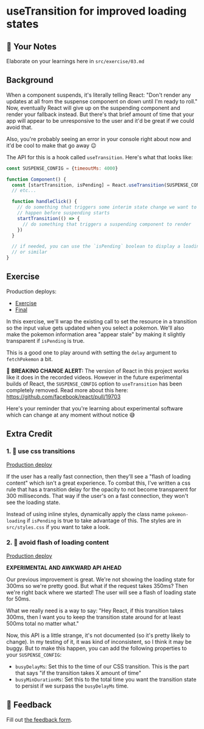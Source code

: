 # useTransition for improved loading states

## 📝 Your Notes

Elaborate on your learnings here in `src/exercise/03.md`

## Background

When a component suspends, it's literally telling React: "Don't render any
updates at all from the suspense component on down until I'm ready to roll."
Now, eventually React will give up on the suspending component and render your
fallback instead. But there's that brief amount of time that your app will
appear to be unresponsive to the user and it'd be great if we could avoid that.

Also, you're probably seeing an error in your console right about now and it'd
be cool to make that go away 😉

The API for this is a hook called `useTransition`. Here's what that looks like:

```javascript
const SUSPENSE_CONFIG = {timeoutMs: 4000}

function Component() {
  const [startTransition, isPending] = React.useTransition(SUSPENSE_CONFIG)
  // etc...

  function handleClick() {
    // do something that triggers some interim state change we want to
    // happen before suspending starts
    startTransition(() => {
      // do something that triggers a suspending component to render
    })
  }

  // if needed, you can use the `isPending` boolean to display a loading spinner
  // or similar
}
```

## Exercise

Production deploys:

- [Exercise](https://react-suspense.netlify.app/isolated/exercise/03.js)
- [Final](https://react-suspense.netlify.app/isolated/final/03.js)

In this exercise, we'll wrap the existing call to set the resource in a
transition so the input value gets updated when you select a pokemon. We'll also
make the pokemon information area "appear stale" by making it slightly
transparent if `isPending` is true.

This is a good one to play around with setting the `delay` argument to
`fetchPokemon` a bit.

📣 **BREAKING CHANGE ALERT:** The version of React in this project works like it
does in the recorded videos. However in the future experimental builds of React,
the `SUSPENSE_CONFIG` option to `useTransition` has been completely removed.
Read more about this here: https://github.com/facebook/react/pull/19703

Here's your reminder that you're learning about experimental software which can
change at any moment without notice 😅

## Extra Credit

### 1. 💯 use css transitions

[Production deploy](https://react-suspense.netlify.app/isolated/final/03.extra-1.js)

If the user has a really fast connection, then they'll see a "flash of loading
content" which isn't a great experience. To combat this, I've written a css rule
that has a transition delay for the opacity to not become transparent for 300
milliseconds. That way if the user's on a fast connection, they won't see the
loading state.

Instead of using inline styles, dynamically apply the class name
`pokemon-loading` if `isPending` is true to take advantage of this. The styles
are in `src/styles.css` if you want to take a look.

### 2. 💯 avoid flash of loading content

[Production deploy](https://react-suspense.netlify.app/isolated/final/03.extra-2.js)

**EXPERIMENTAL AND AWKWARD API AHEAD**

Our previous improvement is great. We're not showing the loading state for 300ms
so we're pretty good. But what if the request takes 350ms? Then we're right back
where we started! The user will see a flash of loading state for 50ms.

What we really need is a way to say: "Hey React, if this transition takes 300ms,
then I want you to keep the transition state around for at least 500ms total no
matter what."

Now, this API is a little strange, it's not documented (so it's pretty likely to
change). In my testing of it, it was kind of inconsistent, so I think it may be
buggy. But to make this happen, you can add the following properties to your
`SUSPENSE_CONFIG`:

- `busyDelayMs`: Set this to the time of our CSS transition. This is the part
  that says "if the transition takes X amount of time"
- `busyMinDurationMs`: Set this to the total time you want the transition state
  to persist if we surpass the `busyDelayMs` time.

## 🦉 Feedback

Fill out
[the feedback form](https://ws.kcd.im/?ws=React%20Suspense%20%F0%9F%94%80&e=03%3A%20useTransition%20for%20improved%20loading%20states&em=aosantea%40ucenfotec.ac.cr).
